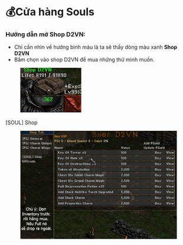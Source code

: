 # 💰Cửa hàng Souls

### Hướng dẫn mở Shop D2VN:

* Chỉ cần nhìn về hướng bình máu là ta sẽ thấy dòng màu xanh **Shop D2VN**
* Bấm chọn vào shop D2VN để mua những thứ mình muốn.

<figure><img src="../.gitbook/assets/image (5).png" alt=""><figcaption></figcaption></figure>

\[SOUL] Shop

<figure><img src="../.gitbook/assets/image (4).png" alt=""><figcaption></figcaption></figure>

